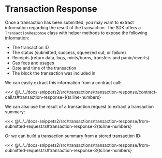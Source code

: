 # Transaction Response

Once a transaction has been submitted, you may want to extract information regarding the result of the transaction. The SDK offers a `TransactionResponse` class with helper methods to expose the following information:

- The transaction ID
- The status (submitted, success, squeezed out, or failure)
- Receipts (return data, logs, mints/burns, transfers and panic/reverts)
- Gas fees and usages
- Date and time of the transaction
- The block the transaction was included in

We can easily extract this information from a contract call:

<<< @/../../docs-snippets2/src/transactions/transaction-response/contract-call.ts#transaction-response-1{ts:line-numbers}

We can also use the result of a transaction request to extract a transaction summary:

<<< @/../../docs-snippets2/src/transactions/transaction-response/from-submitted-request.ts#transaction-response-2{ts:line-numbers}

Or we can build a transaction summary from a stored transaction ID:

<<< @/../../docs-snippets2/src/transactions/transaction-response/from-submitted-request.ts#transaction-response-3{ts:line-numbers}
